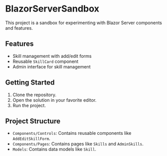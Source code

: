 ﻿# BlazorServerSandbox

This project is a sandbox for experimenting with Blazor Server components and features.

## Features

- Skill management with add/edit forms
- Reusable `SkillCard` component
- Admin interface for skill management

## Getting Started

1. Clone the repository.
2. Open the solution in your favorite editor.
3. Run the project.

## Project Structure

- `Components/Controls`: Contains reusable components like `AddEditSkillForm`.
- `Components/Pages`: Contains pages like `Skills` and `AdminSkills`.
- `Models`: Contains data models like `Skill`.
